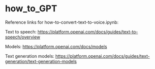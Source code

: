 # how_to_GPT

Reference links for how-to-convert-text-to-voice.ipynb:

Text to speech:
https://platform.openai.com/docs/guides/text-to-speech/overview

Models:
https://platform.openai.com/docs/models

Text generation models:
https://platform.openai.com/docs/guides/text-generation/text-generation-models

